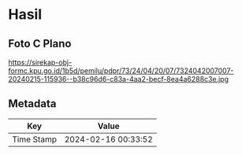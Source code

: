 # Hasil

## Foto C Plano

https://sirekap-obj-formc.kpu.go.id/1b5d/pemilu/pdpr/73/24/04/20/07/7324042007007-20240215-115936--b38c96d6-c83a-4aa2-becf-8ea4a6288c3e.jpg


## Metadata

| Key        | Value               |
| ---------- | ------------------- |
| Time Stamp | 2024-02-16 00:33:52 |



